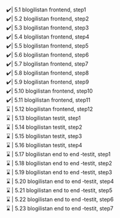 ✔️| 5.1 blogilistan frontend, step1 <br>
✔️| 5.2 blogilistan frontend, step2 <br>
✔️| 5.3 blogilistan frontend, step3 <br>
✔️| 5.4 blogilistan frontend, step4 <br>
✔️| 5.5 blogilistan frontend, step5 <br>
✔️| 5.6 blogilistan frontend, step6 <br>
✔️| 5.7 blogilistan frontend, step7 <br>
✔️| 5.8 blogilistan frontend, step8 <br>
✔️| 5.9 blogilistan frontend, step9 <br>
✔️| 5.10 blogilistan frontend, step10 <br>
✔️| 5.11 blogilistan frontend, step11 <br>
⌛ | 5.12 blogilistan frontend, step12 <br>
⌛ | 5.13 blogilistan testit, step1 <br>
⌛ | 5.14 blogilistan testit, step2 <br>
⌛ | 5.15 blogilistan testit, step3 <br>
⌛ | 5.16 blogilistan testit, step4 <br>
⌛ | 5.17 blogilistan end to end ‑testit, step1 <br>
⌛ | 5.18 blogilistan end to end ‑testit, step2 <br>
⌛ | 5.19 blogilistan end to end ‑testit, step3 <br>
⌛ | 5.20 blogilistan end to end ‑testit, step4 <br>
⌛ | 5.21 blogilistan end to end ‑testit, step5 <br>
⌛ | 5.22 blogilistan end to end ‑testit, step6 <br>
⌛ | 5.23 blogilistan end to end ‑testit, step7 <br>


